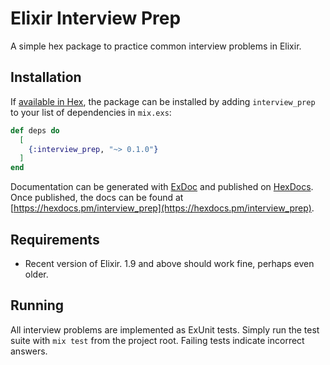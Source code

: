 # Elixir Interview Prep

A simple hex package to practice common interview problems in Elixir.

## Installation

If [available in Hex](https://hex.pm/docs/publish), the package can be installed
by adding `interview_prep` to your list of dependencies in `mix.exs`:

```elixir
def deps do
  [
    {:interview_prep, "~> 0.1.0"}
  ]
end
```

Documentation can be generated with [ExDoc](https://github.com/elixir-lang/ex_doc)
and published on [HexDocs](https://hexdocs.pm). Once published, the docs can
be found at [https://hexdocs.pm/interview_prep](https://hexdocs.pm/interview_prep).

## Requirements

* Recent version of Elixir. 1.9 and above should work fine, perhaps even older.

## Running

All interview problems are implemented as ExUnit tests. Simply run the test
suite with `mix test` from the project root. Failing tests indicate incorrect
answers.

